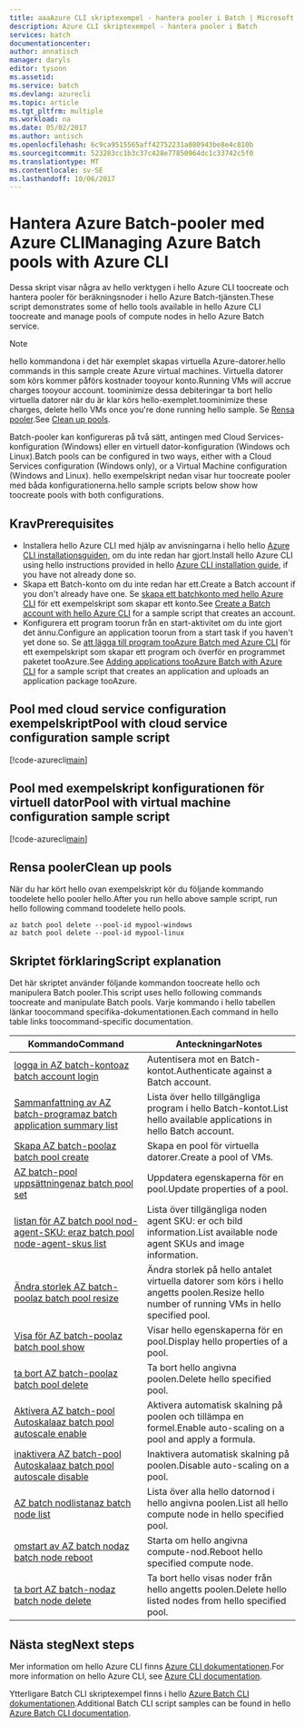 ```yaml
---
title: aaaAzure CLI skriptexempel - hantera pooler i Batch | Microsoft Docs
description: Azure CLI skriptexempel - hantera pooler i Batch
services: batch
documentationcenter: 
author: annatisch
manager: daryls
editor: tysonn
ms.assetid: 
ms.service: batch
ms.devlang: azurecli
ms.topic: article
ms.tgt_pltfrm: multiple
ms.workload: na
ms.date: 05/02/2017
ms.author: antisch
ms.openlocfilehash: 6c9ca9515565aff42752231a080943be8e4c810b
ms.sourcegitcommit: 523283cc1b3c37c428e77850964dc1c33742c5f0
ms.translationtype: MT
ms.contentlocale: sv-SE
ms.lasthandoff: 10/06/2017
---
```

# <a name="managing-azure-batch-pools-with-azure-cli"></a><span data-ttu-id="0b016-103">Hantera Azure Batch-pooler med Azure CLI</span><span class="sxs-lookup"><span data-stu-id="0b016-103">Managing Azure Batch pools with Azure CLI</span></span>

<span data-ttu-id="0b016-104">Dessa skript visar några av hello verktygen i hello Azure CLI toocreate och hantera pooler för beräkningsnoder i hello Azure Batch-tjänsten.</span><span class="sxs-lookup"><span data-stu-id="0b016-104">These script demonstrates some of hello tools available in hello Azure CLI toocreate and manage pools of compute nodes in hello Azure Batch service.</span></span>

> [!NOTE]
> <span data-ttu-id="0b016-105">hello kommandona i det här exemplet skapas virtuella Azure-datorer.</span><span class="sxs-lookup"><span data-stu-id="0b016-105">hello commands in this sample create Azure virtual machines.</span></span> <span data-ttu-id="0b016-106">Virtuella datorer som körs kommer påförs kostnader tooyour konto.</span><span class="sxs-lookup"><span data-stu-id="0b016-106">Running VMs will accrue charges tooyour account.</span></span> <span data-ttu-id="0b016-107">toominimize dessa debiteringar ta bort hello virtuella datorer när du är klar körs hello-exemplet.</span><span class="sxs-lookup"><span data-stu-id="0b016-107">toominimize these charges, delete hello VMs once you're done running hello sample.</span></span> <span data-ttu-id="0b016-108">Se [Rensa pooler](#clean-up-pools).</span><span class="sxs-lookup"><span data-stu-id="0b016-108">See [Clean up pools](#clean-up-pools).</span></span>

<span data-ttu-id="0b016-109">Batch-pooler kan konfigureras på två sätt, antingen med Cloud Services-konfiguration (Windows) eller en virtuell dator-konfiguration (Windows och Linux).</span><span class="sxs-lookup"><span data-stu-id="0b016-109">Batch pools can be configured in two ways, either with a Cloud Services configuration (Windows only), or a Virtual Machine configuration (Windows and Linux).</span></span> <span data-ttu-id="0b016-110">hello exempelskript nedan visar hur toocreate pooler med båda konfigurationerna.</span><span class="sxs-lookup"><span data-stu-id="0b016-110">hello sample scripts below show how toocreate pools with both configurations.</span></span>

## <a name="prerequisites"></a><span data-ttu-id="0b016-111">Krav</span><span class="sxs-lookup"><span data-stu-id="0b016-111">Prerequisites</span></span>

- <span data-ttu-id="0b016-112">Installera hello Azure CLI med hjälp av anvisningarna i hello hello [Azure CLI installationsguiden](https://docs.microsoft.com/cli/azure/install-azure-cli), om du inte redan har gjort.</span><span class="sxs-lookup"><span data-stu-id="0b016-112">Install hello Azure CLI using hello instructions provided in hello [Azure CLI installation guide](https://docs.microsoft.com/cli/azure/install-azure-cli), if you have not already done so.</span></span>
- <span data-ttu-id="0b016-113">Skapa ett Batch-konto om du inte redan har ett.</span><span class="sxs-lookup"><span data-stu-id="0b016-113">Create a Batch account if you don't already have one.</span></span> <span data-ttu-id="0b016-114">Se [skapa ett batchkonto med hello Azure CLI](https://docs.microsoft.com/azure/batch/scripts/batch-cli-sample-create-account) för ett exempelskript som skapar ett konto.</span><span class="sxs-lookup"><span data-stu-id="0b016-114">See [Create a Batch account with hello Azure CLI](https://docs.microsoft.com/azure/batch/scripts/batch-cli-sample-create-account) for a sample script that creates an account.</span></span>
- <span data-ttu-id="0b016-115">Konfigurera ett program toorun från en start-aktivitet om du inte gjort det ännu.</span><span class="sxs-lookup"><span data-stu-id="0b016-115">Configure an application toorun from a start task if you haven't yet done so.</span></span> <span data-ttu-id="0b016-116">Se [att lägga till program tooAzure Batch med Azure CLI](https://docs.microsoft.com/azure/batch/scripts/batch-cli-sample-add-application) för ett exempelskript som skapar ett program och överför en programmet paketet tooAzure.</span><span class="sxs-lookup"><span data-stu-id="0b016-116">See [Adding applications tooAzure Batch with Azure CLI](https://docs.microsoft.com/azure/batch/scripts/batch-cli-sample-add-application) for a sample script that creates an application and uploads an application package tooAzure.</span></span>

## <a name="pool-with-cloud-service-configuration-sample-script"></a><span data-ttu-id="0b016-117">Pool med cloud service configuration exempelskript</span><span class="sxs-lookup"><span data-stu-id="0b016-117">Pool with cloud service configuration sample script</span></span>

[!code-azurecli[main](../../../cli_scripts/batch/manage-pool/manage-pool-windows.sh "Manage Cloud Services Pools")]

## <a name="pool-with-virtual-machine-configuration-sample-script"></a><span data-ttu-id="0b016-118">Pool med exempelskript konfigurationen för virtuell dator</span><span class="sxs-lookup"><span data-stu-id="0b016-118">Pool with virtual machine configuration sample script</span></span>

[!code-azurecli[main](../../../cli_scripts/batch/manage-pool/manage-pool-linux.sh "Manage Virtual Machine Pools")]

## <a name="clean-up-pools"></a><span data-ttu-id="0b016-119">Rensa pooler</span><span class="sxs-lookup"><span data-stu-id="0b016-119">Clean up pools</span></span>

<span data-ttu-id="0b016-120">När du har kört hello ovan exempelskript kör du följande kommando toodelete hello pooler hello.</span><span class="sxs-lookup"><span data-stu-id="0b016-120">After you run hello above sample script, run hello following command toodelete hello pools.</span></span>
```azurecli
az batch pool delete --pool-id mypool-windows
az batch pool delete --pool-id mypool-linux
```

## <a name="script-explanation"></a><span data-ttu-id="0b016-121">Skriptet förklaring</span><span class="sxs-lookup"><span data-stu-id="0b016-121">Script explanation</span></span>

<span data-ttu-id="0b016-122">Det här skriptet använder följande kommandon toocreate hello och manipulera Batch pooler.</span><span class="sxs-lookup"><span data-stu-id="0b016-122">This script uses hello following commands toocreate and manipulate Batch pools.</span></span>
<span data-ttu-id="0b016-123">Varje kommando i hello tabellen länkar toocommand specifika-dokumentationen.</span><span class="sxs-lookup"><span data-stu-id="0b016-123">Each command in hello table links toocommand-specific documentation.</span></span>

| <span data-ttu-id="0b016-124">Kommando</span><span class="sxs-lookup"><span data-stu-id="0b016-124">Command</span></span> | <span data-ttu-id="0b016-125">Anteckningar</span><span class="sxs-lookup"><span data-stu-id="0b016-125">Notes</span></span> |
|---|---|
| [<span data-ttu-id="0b016-126">logga in AZ batch-konto</span><span class="sxs-lookup"><span data-stu-id="0b016-126">az batch account login</span></span>](https://docs.microsoft.com/cli/azure/batch/account#login) | <span data-ttu-id="0b016-127">Autentisera mot en Batch-kontot.</span><span class="sxs-lookup"><span data-stu-id="0b016-127">Authenticate against a Batch account.</span></span>  |
| [<span data-ttu-id="0b016-128">Sammanfattning av AZ batch-program</span><span class="sxs-lookup"><span data-stu-id="0b016-128">az batch application summary list</span></span>](https://docs.microsoft.com/cli/azure/batch/application/summary#list) | <span data-ttu-id="0b016-129">Lista över hello tillgängliga program i hello Batch-kontot.</span><span class="sxs-lookup"><span data-stu-id="0b016-129">List hello available applications in hello Batch account.</span></span>  |
| [<span data-ttu-id="0b016-130">Skapa AZ batch-pool</span><span class="sxs-lookup"><span data-stu-id="0b016-130">az batch pool create</span></span>](https://docs.microsoft.com/cli/azure/batch/pool#create) | <span data-ttu-id="0b016-131">Skapa en pool för virtuella datorer.</span><span class="sxs-lookup"><span data-stu-id="0b016-131">Create a pool of VMs.</span></span>  |
| [<span data-ttu-id="0b016-132">AZ batch-pool uppsättningen</span><span class="sxs-lookup"><span data-stu-id="0b016-132">az batch pool set</span></span>](https://docs.microsoft.com/cli/azure/batch/pool#set) | <span data-ttu-id="0b016-133">Uppdatera egenskaperna för en pool.</span><span class="sxs-lookup"><span data-stu-id="0b016-133">Update properties of a pool.</span></span>  |
| [<span data-ttu-id="0b016-134">listan för AZ batch pool nod-agent-SKU: er</span><span class="sxs-lookup"><span data-stu-id="0b016-134">az batch pool node-agent-skus list</span></span>](https://docs.microsoft.com/cli/azure/batch/pool/node-agent-skus#list) | <span data-ttu-id="0b016-135">Lista över tillgängliga noden agent SKU: er och bild information.</span><span class="sxs-lookup"><span data-stu-id="0b016-135">List available node agent SKUs and image information.</span></span>  |
| [<span data-ttu-id="0b016-136">Ändra storlek AZ batch-pool</span><span class="sxs-lookup"><span data-stu-id="0b016-136">az batch pool resize</span></span>](https://docs.microsoft.com/cli/azure/batch/pool#resize) | <span data-ttu-id="0b016-137">Ändra storlek på hello antalet virtuella datorer som körs i hello angetts poolen.</span><span class="sxs-lookup"><span data-stu-id="0b016-137">Resize hello number of running VMs in hello specified pool.</span></span>  |
| [<span data-ttu-id="0b016-138">Visa för AZ batch-pool</span><span class="sxs-lookup"><span data-stu-id="0b016-138">az batch pool show</span></span>](https://docs.microsoft.com/cli/azure/batch/pool#show) | <span data-ttu-id="0b016-139">Visar hello egenskaperna för en pool.</span><span class="sxs-lookup"><span data-stu-id="0b016-139">Display hello properties of a pool.</span></span>  |
| [<span data-ttu-id="0b016-140">ta bort AZ batch-pool</span><span class="sxs-lookup"><span data-stu-id="0b016-140">az batch pool delete</span></span>](https://docs.microsoft.com/cli/azure/batch/pool#delete) | <span data-ttu-id="0b016-141">Ta bort hello angivna poolen.</span><span class="sxs-lookup"><span data-stu-id="0b016-141">Delete hello specified pool.</span></span>  |
| [<span data-ttu-id="0b016-142">Aktivera AZ batch-pool Autoskala</span><span class="sxs-lookup"><span data-stu-id="0b016-142">az batch pool autoscale enable</span></span>](https://docs.microsoft.com/cli/azure/batch/pool/autoscale#enable) | <span data-ttu-id="0b016-143">Aktivera automatisk skalning på poolen och tillämpa en formel.</span><span class="sxs-lookup"><span data-stu-id="0b016-143">Enable auto-scaling on a pool and apply a formula.</span></span>  |
| [<span data-ttu-id="0b016-144">inaktivera AZ batch-pool Autoskala</span><span class="sxs-lookup"><span data-stu-id="0b016-144">az batch pool autoscale disable</span></span>](https://docs.microsoft.com/cli/azure/batch/pool/autoscale#disable) | <span data-ttu-id="0b016-145">Inaktivera automatisk skalning på poolen.</span><span class="sxs-lookup"><span data-stu-id="0b016-145">Disable auto-scaling on a pool.</span></span>  |
| [<span data-ttu-id="0b016-146">AZ batch nodlistan</span><span class="sxs-lookup"><span data-stu-id="0b016-146">az batch node list</span></span>](https://docs.microsoft.com/cli/azure/batch/node#list) | <span data-ttu-id="0b016-147">Lista över alla hello datornod i hello angivna poolen.</span><span class="sxs-lookup"><span data-stu-id="0b016-147">List all hello compute node in hello specified pool.</span></span>  |
| [<span data-ttu-id="0b016-148">omstart av AZ batch nod</span><span class="sxs-lookup"><span data-stu-id="0b016-148">az batch node reboot</span></span>](https://docs.microsoft.com/cli/azure/batch/node#reboot) | <span data-ttu-id="0b016-149">Starta om hello angivna compute-nod.</span><span class="sxs-lookup"><span data-stu-id="0b016-149">Reboot hello specified compute node.</span></span>  |
| [<span data-ttu-id="0b016-150">ta bort AZ batch-nod</span><span class="sxs-lookup"><span data-stu-id="0b016-150">az batch node delete</span></span>](https://docs.microsoft.com/cli/azure/batch/node#delete) | <span data-ttu-id="0b016-151">Ta bort hello visas noder från hello angetts poolen.</span><span class="sxs-lookup"><span data-stu-id="0b016-151">Delete hello listed nodes from hello specified pool.</span></span>  |

## <a name="next-steps"></a><span data-ttu-id="0b016-152">Nästa steg</span><span class="sxs-lookup"><span data-stu-id="0b016-152">Next steps</span></span>

<span data-ttu-id="0b016-153">Mer information om hello Azure CLI finns [Azure CLI dokumentationen](https://docs.microsoft.com/cli/azure/overview).</span><span class="sxs-lookup"><span data-stu-id="0b016-153">For more information on hello Azure CLI, see [Azure CLI documentation](https://docs.microsoft.com/cli/azure/overview).</span></span>

<span data-ttu-id="0b016-154">Ytterligare Batch CLI skriptexempel finns i hello [Azure Batch CLI dokumentationen](../batch-cli-samples.md).</span><span class="sxs-lookup"><span data-stu-id="0b016-154">Additional Batch CLI script samples can be found in hello [Azure Batch CLI documentation](../batch-cli-samples.md).</span></span>

